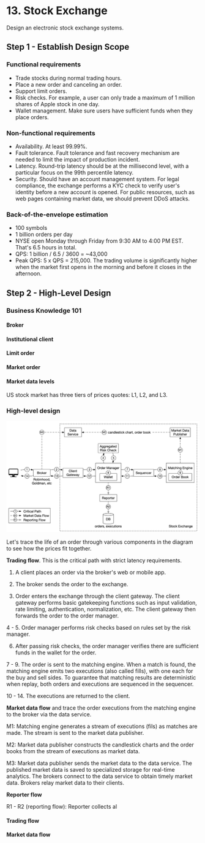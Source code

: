 # 13. Stock Exchange

Design an electronic stock exchange systems.

## Step 1 - Establish Design Scope

### Functional requirements

- Trade stocks during normal trading hours.
- Place a new order and canceling an order.
- Support limit orders.
- Risk checks. For example, a user can only trade a maximum of 1 million shares of Apple stock in one day.
- Wallet management. Make sure users have sufficient funds when they place orders.

### Non-functional requirements

- Availability. At least 99.99%.
- Fault tolerance. Fault tolerance and fast recovery mechanism are needed to limit the impact of production incident.
- Latency. Round-trip latency should be at the millisecond level, with a particular focus on the 99th percentile latency.
- Security. Should have an account management system. For legal compliance, the exchange performs a KYC check to verify user's identity before a new account is opened. For public resources, such as web pages containing market data, we should prevent DDoS attacks.

### Back-of-the-envelope estimation

- 100 symbols
- 1 billion orders per day
- NYSE open Monday through Friday from 9:30 AM to 4:00 PM EST. That's 6.5 hours in total.
- QPS: 1 billion / 6.5 / 3600 = ~43,000
- Peak QPS: 5 x QPS = 215,000. The trading volume is significantly higher when the market first opens in the morning and before it closes in the afternoon.

## Step 2 - High-Level Design

### Business Knowledge 101

#### Broker

#### Institutional client

#### Limit order

#### Market order

#### Market data levels

US stock market has three tiers of prices quotes: L1, L2, and L3.

### High-level design

![high-level design](../../assets/system-design/interview2/stock-exchange-high-level-design.png)

Let's trace the life of an order through various components in the diagram to see how the prices fit together.

__Trading flow__. This is the critical path with strict latency requirements.

1. A client places an order via the broker's web or mobile app.

2. The broker sends the order to the exchange.

3. Order enters the exchange through the client gateway. The client gateway performs basic gatekeeping functions such as input validation, rate limiting, authentication, normalization, etc. The client gateway then forwards the order to the order manager.

4 - 5. Order manager performs risk checks based on rules set by the risk manager.

6. After passing risk checks, the order manager verifies there are sufficient funds in the wallet for the order.

7 - 9. The order is sent to the matching engine. When a match is found, the matching engine emits two executions (also called fills), with one each for the buy and sell sides. To guarantee that matching results are deterministic when replay, both orders and executions are sequenced in the sequencer.

10 - 14. The executions are returned to the client.

__Market data flow__ and trace the order executions from the matching engine to the broker via the data service.

M1: Matching engine generates a stream of executions (fils) as matches are made. The stream is sent to the market data publisher.

M2: Market data publisher constructs the candlestick charts and the order books from the stream of executions as market data.

M3: Market data publisher sends the market data to the data service. The published market data is saved to specialized storage for real-time analytics. The brokers connect to the data service to obtain timely market data. Brokers relay market data to their clients.

__Reporter flow__

R1 - R2 (reporting flow): Reporter collects al

#### Trading flow

#### Market data flow

